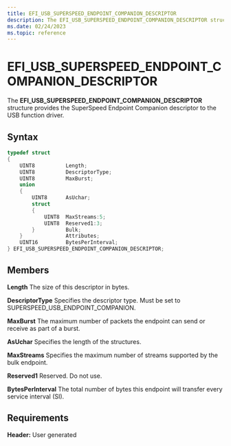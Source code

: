 ```yaml
---
title: EFI_USB_SUPERSPEED_ENDPOINT_COMPANION_DESCRIPTOR
description: The EFI_USB_SUPERSPEED_ENDPOINT_COMPANION_DESCRIPTOR structure provides the SuperSpeed Endpoint Companion descriptor to the USB function driver.
ms.date: 02/24/2023
ms.topic: reference
---
```


# EFI_USB_SUPERSPEED_ENDPOINT_COMPANION_DESCRIPTOR

The **EFI_USB_SUPERSPEED_ENDPOINT_COMPANION_DESCRIPTOR** structure provides the SuperSpeed Endpoint Companion descriptor to the USB function driver.

## Syntax

```cpp
typedef struct
{
    UINT8          Length;
    UINT8          DescriptorType;
    UINT8          MaxBurst;
    union
    {
        UINT8      AsUchar;
        struct
        {
            UINT8  MaxStreams:5;
            UINT8  Reserved1:3;
        }          Bulk;
    }              Attributes;
    UINT16         BytesPerInterval;
} EFI_USB_SUPERSPEED_ENDPOINT_COMPANION_DESCRIPTOR;
```

## Members

**Length**
The size of this descriptor in bytes.

**DescriptorType**
Specifies the descriptor type. Must be set to SUPERSPEED_USB_ENDPOINT_COMPANION.

**MaxBurst**
The maximum number of packets the endpoint can send or receive as part of a burst.

**AsUchar**
Specifies the length of the structures.

**MaxStreams**
Specifies the maximum number of streams supported by the bulk endpoint.

**Reserved1**
Reserved. Do not use.

**BytesPerInterval**
The total number of bytes this endpoint will transfer every service interval (SI).

## Requirements

**Header:** User generated

